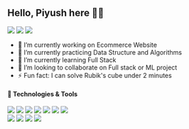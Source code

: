 ##  Hello, Piyush here 👋🏼

<a href="http://piyushsinha.info">![](https://img.shields.io/badge/personal_portfolio%20-%231DA1F2.svg?&style=for-the-badge&logo=download&logoColor=white)</a>
<a href="https://www.linkedin.com/in/piyush20/">![](https://img.shields.io/badge/PS%20-%230077B5.svg?&style=for-the-badge&logo=linkedin&logoColor=white)</a> 
<a href="https://drive.google.com/file/d/1VBAmeMvIZLIgYg_lQWuLz-oHeTJVvPYM/view?usp=sharing">![](https://img.shields.io/badge/latest_resume%20-%231DA1F2.svg?&style=for-the-badge&logo=download&logoColor=white)</a>

- 🔭 I’m currently working on Ecommerce Website
- 🌱 I’m currently practicing Data Structure and Algorithms
- 🌱 I’m currently learning Full Stack
- 👯 I’m looking to collaborate on Full stack or ML project
- ⚡ Fun fact: I can solve Rubik's cube under 2 minutes


#### 🔧 Technologies & Tools

<a href="#">![](https://img.shields.io/badge/C++-%234ea94b.svg?&style=for-the-badge&logo=C++&logoColor=white)</a>
<a href="#">![](https://img.shields.io/badge/python%20-%2314354C.svg?&style=for-the-badge&logo=python&logoColor=white)</a>
<a href="#">![](https://img.shields.io/badge/javascript%20-%23323330.svg?&style=for-the-badge&logo=javascript&logoColor=%23F7DF1E)</a>
<a href="#">![](https://img.shields.io/badge/java-%23ED8B00.svg?&style=for-the-badge&logo=java&logoColor=white)</a>
<a href="#">![](https://img.shields.io/badge/node.js%20-%2343853D.svg?&style=for-the-badge&logo=node.js&logoColor=white)</a>
<a href="#">![](https://img.shields.io/badge/Appium%20-%23323330.svg?&style=for-the-badge&logo=appium&logoColor=%237DF1E)</a>
<a href="#">![](https://img.shields.io/badge/TensorFlow%20-%23323330.svg?&style=for-the-badge&logo=tensorflow&logoColor=white)</a>
<br />
<a href="#">![](https://img.shields.io/badge/react%20-%2320232a.svg?&style=for-the-badge&logo=react&logoColor=%2361DAFB)</a>
<a href="#">![](https://img.shields.io/badge/flask%20-%23000.svg?&style=for-the-badge&logo=flask&logoColor=white)</a>
<a href="#">![](https://img.shields.io/badge/mysql-%2300f.svg?&style=for-the-badge&logo=mysql&logoColor=white)</a>
<a href="#">![](https://img.shields.io/badge/MongoDB-%234ea94b.svg?&style=for-the-badge&logo=mongodb&logoColor=white)</a>


<!--
**PiyushSinha-9/PiyushSinha-9** is a ✨ _special_ ✨ repository because its `README.md` (this file) appears on your GitHub profile.

Here are some ideas to get you started:

- 🔭 I’m currently working on Ecommerce Website
- 🌱 I’m currently learning Full Stack
- 👯 I’m looking to collaborate on Full stack or ML project
- 🤔 I’m looking for help with ...
- 💬 Ask me about ...
- 📫 How to reach me: 
- 😄 Pronouns: ...
- ⚡ Fun fact: ...
-->
